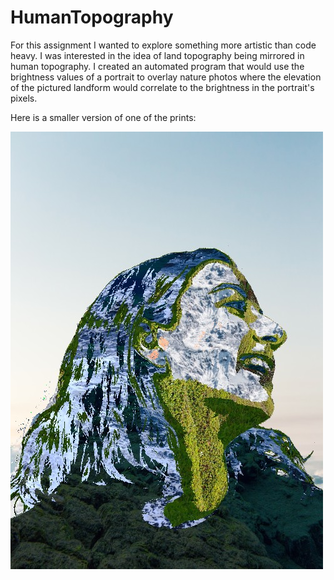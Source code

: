 # HumanTopography

For this assignment I wanted to explore something more artistic than code heavy. I was interested in the idea of land topography being mirrored in human topography. I created an automated program that would use the brightness values of a portrait to overlay nature photos where the elevation of the pictured landform would correlate to the brightness in the portrait's pixels.

Here is a smaller version of one of the prints:

![logo](https://github.com/catscanprogram/HumanTopography/blob/master/SmallPrint.jpg)
